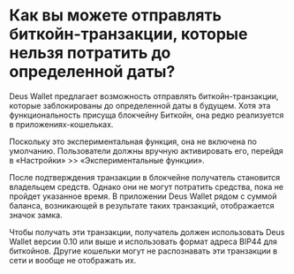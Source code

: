 # Как вы можете отправлять биткойн-транзакции, которые нельзя потратить до определенной даты?

Deus Wallet предлагает возможность отправлять биткойн-транзакции, которые заблокированы до определенной даты в будущем. Хотя эта функциональность присуща блокчейну Биткойн, она редко реализуется в приложениях-кошельках.

Поскольку это экспериментальная функция, она не включена по умолчанию. Пользователи должны вручную активировать его, перейдя в «Настройки» >> «Экспериментальные функции».

После подтверждения транзакции в блокчейне получатель становится владельцем средств. Однако они не могут потратить средства, пока не пройдет указанное время. В приложении Deus Wallet рядом с суммой баланса, возникающей в результате таких транзакций, отображается значок замка.

Чтобы получать эти транзакции, получатель должен использовать Deus Wallet версии 0.10 или выше и использовать формат адреса BIP44 для биткойнов. Другие кошельки могут не распознавать эти транзакции в сети и вообще не отображать их.